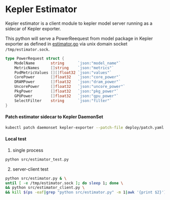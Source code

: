 # Kepler Estimator

Kepler estimator is a client module to kepler model server running as a sidecar of Kepler exporter.

This python will serve a PowerReequest from model package in Kepler exporter as defined in [estimator.go](https://github.com/sustainable-computing-io/kepler/blob/main/pkg/model/estimate.go) via unix domain socket `/tmp/estimator.sock`.
```go
type PowerRequest struct {
    ModelName       string      `json:"model_name"`
    MetricNames     []string    `json:"metrics"`
    PodMetricValues [][]float32 `json:"values"`
    CorePower       []float32   `json:"core_power"`
    DRAMPower       []float32   `json:"dram_power"`
    UncorePower     []float32   `json:"uncore_power"`
    PkgPower        []float32   `json:"pkg_power"`
    GPUPower        []float32   `json:"gpu_power"`
    SelectFilter    string      `json:"filter"`
}
```

#### Patch estimator sidecar to Kepler DaemonSet
```bash
kubectl patch daemonset kepler-exporter --patch-file deploy/patch.yaml
```

#### Local test
1. single process
```bash
python src/estimator_test.py
```
2. server-client test
```bash
python src/estimator.py & \
until [ -e /tmp/estimator.sock ]; do sleep 1; done \
&& python src/estimator_client.py \
&& kill $(ps -eaf|grep "python src/estimator.py" -m 1|awk '{print $2}') 2> /dev/null
```